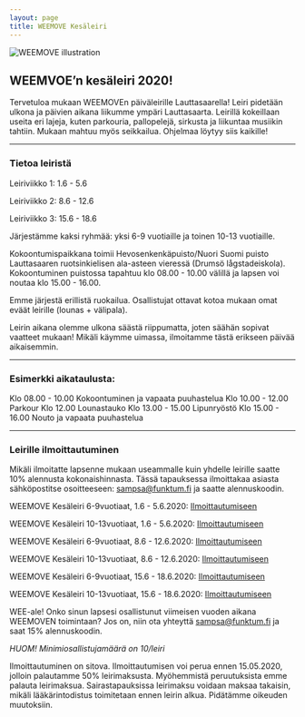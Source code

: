 ```yaml
---
layout: page
title: WEEMOVE Kesäleiri
---
```


<img src="../uploads/weemove-illustration-2.png" alt="WEEMOVE illustration">

## WEEMVOE’n kesäleiri 2020!

Tervetuloa mukaan WEEMOVEn päiväleirille Lauttasaarella! Leiri pidetään ulkona ja päivien aikana liikumme ympäri Lauttasaarta.
Leirillä kokeillaan useita eri lajeja, kuten parkouria, pallopelejä, sirkusta ja liikuntaa musiikin tahtiin. 
Mukaan mahtuu myös seikkailua. Ohjelmaa löytyy siis kaikille!

---

### Tietoa leiristä

Leiriviikko 1: 1.6 - 5.6

Leiriviikko 2: 8.6 - 12.6

Leiriviikko 3: 15.6 - 18.6

Järjestämme kaksi ryhmää: yksi 6-9 vuotiaille ja toinen 10-13 vuotiaille. 

Kokoontumispaikkana toimii Hevosenkenkäpuisto/Nuori Suomi puisto Lauttasaaren ruotsinkielisen ala-asteen vieressä 
(Drumsö lågstadeiskola). Kokoontuminen puistossa tapahtuu klo 08.00 - 10.00 välillä ja lapsen voi noutaa klo 15.00 - 16.00.

Emme järjestä erillistä ruokailua. Osallistujat ottavat kotoa mukaan omat eväät leirille (lounas + välipala). 

Leirin aikana olemme ulkona säästä riippumatta, joten säähän sopivat vaatteet mukaan! Mikäli käymme uimassa, 
ilmoitamme tästä erikseen päivää aikaisemmin. 

---

### Esimerkki aikataulusta: 

Klo 08.00 - 10.00 Kokoontuminen ja vapaata puuhastelua
Klo 10.00 - 12.00 Parkour
Klo 12.00 Lounastauko
Klo 13.00 - 15.00 Lipunryöstö
Klo 15.00 - 16.00 Nouto ja vapaata puuhastelua

---

### Leirille ilmoittautuminen

Mikäli ilmoitatte lapsenne mukaan useammalle kuin yhdelle leirille saatte 10% alennusta kokonaishinnasta.  Tässä tapauksessa ilmoittakaa asiasta sähköpostitse osoitteeseen: sampsa@funktum.fi ja saatte alennuskoodin. 


WEEMOVE Kesäleiri 6-9vuotiaat, 1.6 - 5.6.2020: [Ilmoittautumiseen](https://weemove.tapahtumiin.fi/fi/nc/evtr/5e37d59068a8881d698b4574) 

WEEMOVE Kesäleiri 10-13vuotiaat, 1.6 - 5.6.2020: [Ilmoittautumiseen](https://weemove.tapahtumiin.fi/fi/nc/evtr/5e345914f146f33b388b457f) 

WEEMOVE Kesäleiri 6-9vuotiaat, 8.6 - 12.6.2020: [Ilmoittautumiseen](https://weemove.tapahtumiin.fi/fi/nc/evtr/5e344ff21dd9cc77298b456b) 

WEEMOVE Kesäleiri 10-13vuotiaat, 8.6 - 12.6.2020: [Ilmoittautumiseen](https://weemove.tapahtumiin.fi/fi/nc/evtr/5e37d64868a888bd758b4575) 

WEEMOVE Kesäleiri 6-9vuotiaat, 15.6 - 18.6.2020: [Ilmoittautumiseen](https://weemove.tapahtumiin.fi/fi/nc/evtr/5e37d74268a8884d758b456e) 

WEEMOVE Kesäleiri 10-13vuotiaat, 15.6 - 18.6.2020: [Ilmoittautumiseen](https://weemove.tapahtumiin.fi/fi/nc/evtr/5e37d7c27bfe9758738b456a) 

WEE-ale! Onko sinun lapsesi osallistunut viimeisen vuoden aikana WEEMOVEN toimintaan? 
Jos on, niin ota yhteyttä sampsa@funktum.fi ja saat 15% alennuskoodin.

_HUOM! Minimiosallistujamäärä on 10/leiri_


Ilmoittautuminen on sitova. Ilmoittautumisen voi perua ennen 15.05.2020, jolloin palautamme 50% leirimaksusta. 
Myöhemmistä peruutuksista emme palauta leirimaksua. Sairastapauksissa leirimaksu voidaan maksaa takaisin, 
mikäli lääkärintodistus toimitetaan ennen leirin alkua. Pidätämme oikeuden muutoksiin. 


